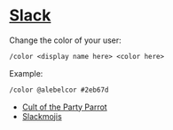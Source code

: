 # [Slack](https://slack.com)

Change the color of your user:

```txt
/color <display name here> <color here>
```

Example:

```txt
/color @alebelcor #2eb67d
```

- [Cult of the Party Parrot](https://cultofthepartyparrot.com/)
- [Slackmojis](https://slackmojis.com/)
